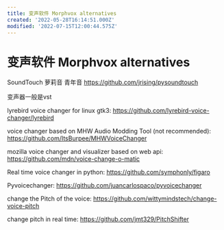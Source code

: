 ```yaml
---
title: 变声软件 Morphvox alternatives
created: '2022-05-28T16:14:51.000Z'
modified: '2022-07-15T12:00:44.575Z'
---
```


# 变声软件 Morphvox alternatives

SoundTouch
萝莉音 青年音
https://github.com/jrising/pysoundtouch

变声器一般是vst

lyrebird voice changer for linux gtk3:
https://github.com/lyrebird-voice-changer/lyrebird

voice changer based on MHW Audio Modding Tool (not recommended):
https://github.com/ItsBurpee/MHWVoiceChanger

mozilla voice changer and visualizer based on  web api:
https://github.com/mdn/voice-change-o-matic

Real time voice changer in python:
https://github.com/symphonly/figaro

Pyvoicechanger:
https://github.com/juancarlospaco/pyvoicechanger

change the Pitch of the voice:
https://github.com/wittymindstech/change-voice-pitch

change pitch in real time:
https://github.com/jmt329/PitchShifter
